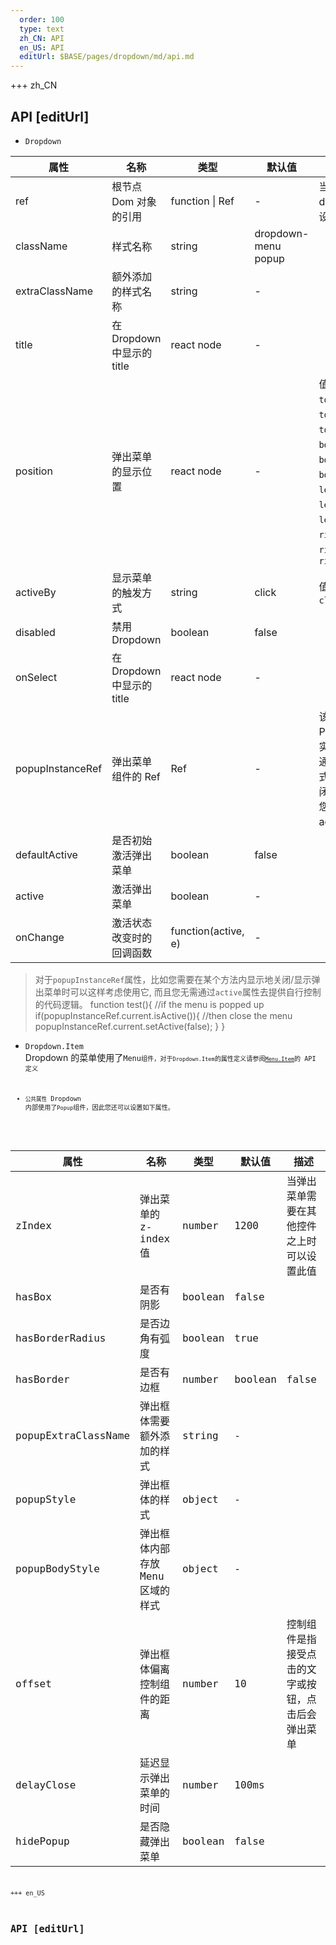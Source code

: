 ```yaml
---   
  order: 100
  type: text
  zh_CN: API
  en_US: API
  editUrl: $BASE/pages/dropdown/md/api.md
---
```


+++ zh_CN

## API [editUrl]

- <Code>Dropdown</Code>

| 属性             | 名称                       | 类型                | 默认值              | 描述                                                                                                                                                                                                                                                                                    |
| ---------------- | -------------------------- | ------------------- | ------------------- | --------------------------------------------------------------------------------------------------------------------------------------------------------------------------------------------------------------------------------------------------------------------------------------- |
| ref              | 根节点 Dom 对象的引用      | function \| Ref     | -                   | 当需要获取到 dom 对象时可设置此属性                                                                                                                                                                                                                                                     |
| className        | 样式名称                   | string              | dropdown-menu popup |                                                                                                                                                                                                                                                                                         |
| extraClassName   | 额外添加的样式名称         | string              | -                   |                                                                                                                                                                                                                                                                                         |
| title            | 在 Dropdown 中显示的 title | react node          | -                   |                                                                                                                                                                                                                                                                                         |
| position         | 弹出菜单的显示位置         | react node          | -                   | 值可以是: <Code>topLeft</Code>、<Code>top</Code>、<Code>topRight</Code>、 <Code>bottomLeft</Code>、<Code>bottom</Code>、<Code>bottomRight</Code>、<Code>leftTop</Code>、<Code>left</Code>、<Code>leftBottom</Code>、<Code>rightTop</Code>、<Code>right</Code>、<Code>rightBottom</Code> |
| activeBy         | 显示菜单的触发方式         | string              | click               | 值可以是: <Code>click</Code>, <Code>hover</Code>                                                                                                                                                                                                                                        |
| disabled         | 禁用 Dropdown              | boolean             | false               |                                                                                                                                                                                                                                                                                         |
| onSelect         | 在 Dropdown 中显示的 title | react node          | -                   |                                                                                                                                                                                                                                                                                         |
| popupInstanceRef | 弹出菜单组件的 Ref         | Ref                 | -                   | 该 ref 指向了 Popup 组件的实例， 允许你通过程序的方式去显示或关闭菜单。而且您无效设置 active 属性                                                                                                                                                                                       |
| defaultActive    | 是否初始激活弹出菜单       | boolean             | false               |                                                                                                                                                                                                                                                                                         |
| active           | 激活弹出菜单               | boolean             | -                   |                                                                                                                                                                                                                                                                                         |
| onChange         | 激活状态改变时的回调函数   | function(active, e) | -                   |                                                                                                                                                                                                                                                                                         |

<Blockquote type="primary">
对于<Code>popupInstanceRef</Code>属性，比如您需要在某个方法内显示地关闭/显示弹出菜单时可以这样考虑使用它, 而且您无需通过<Code>active</Code>属性去提供自行控制的代码逻辑。

<Hcode>
 function test(){
   //if the menu is popped up
   if(popupInstanceRef.current.isActive()){
       //then close the menu
       popupInstanceRef.current.setActive(false);
   }
 }
</Hcode>
</Blockquote>

- <Code>Dropdown.Item</Code>  
  Dropdown 的菜单使用了<Code>Menu<Code>组件，对于<Code>Dropdown.Item</Code>的属性定义请参阅<Code>[Menu.Item](/#/docs/menu)</Code>的 API 定义

- <Code>公共属性</Code>
  Dropdown 内部使用了<Code>Popup</Code>组件，因此您还可以设置如下属性。

| 属性                | 名称                             | 类型    | 默认值  | 描述                                               |
| ------------------- | -------------------------------- | ------- | ------- | -------------------------------------------------- |
| zIndex              | 弹出菜单的 z-index 值            | number  | 1200    | 当弹出菜单需要在其他控件之上时可以设置此值         |
| hasBox              | 是否有阴影                       | boolean | false   |                                                    |
| hasBorderRadius     | 是否边角有弧度                   | boolean | true    |                                                    |
| hasBorder           | 是否有边框                       | number  | boolean | false                                              |
| popupExtraClassName | 弹出框体需要额外添加的样式       | string  | -       |                                                    |
| popupStyle          | 弹出框体的样式                   | object  | -       |                                                    |
| popupBodyStyle      | 弹出框体内部存放 Menu 区域的样式 | object  | -       |                                                    |
| offset              | 弹出框体偏离控制组件的距离       | number  | 10      | 控制组件是指接受点击的文字或按钮，点击后会弹出菜单 |
| delayClose          | 延迟显示弹出菜单的时间           | number  | 100ms   |                                                    |
| hidePopup           | 是否隐藏弹出菜单                 | boolean | false   |                                                    |

+++ en_US

## API [editUrl]
